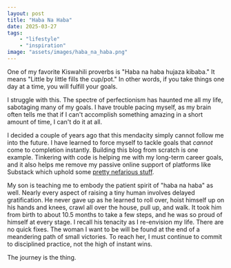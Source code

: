 ```yaml
---
layout: post
title: "Haba Na Haba"
date: 2025-03-27
tags:
    - "lifestyle"
    - "inspiration"
image: "assets/images/haba_na_haba.png"
---
```


One of my favorite Kiswahili proverbs is "Haba na haba hujaza kibaba." It means "Little by little fills the cup/pot." In other words, if you take things one day at a time, you will fulfill your goals. 

I struggle with this. The spectre of perfectionism has haunted me all my life, sabotaging many of my goals. I have trouble pacing myself, as my brain often tells me that if I can't accomplish something amazing in a short amount of time, I can't do it at all. 

I decided a couple of years ago that this mendacity simply cannot follow me into the future. I have learned to force myself to tackle goals that *cannot* come to completion instantly. Building this blog from scratch is one example. Tinkering with code is helping me with my long-term career goals, and it also helps me remove my passive online support of platforms like Substack which uphold some <a href="https://www.thehandbasket.co/p/substack-announcement-bari-weiss-free-press">pretty nefarious stuff</a>. 

My son is teaching me to embody the patient spirit of "haba na haba" as well. Nearly every aspect of raising a tiny human involves delayed gratification. He never gave up as he learned to roll over, hoist himself up on his hands and knees, crawl all over the house, pull up, and walk. It took him from birth to about 10.5 months to take a few steps, and he was so proud of himself at every stage. I recall his tenacity as I re-envision my life. There are no quick fixes. The woman I want to be will be found at the end of a meandering path of small victories. To reach her, I must continue to commit to  disciplined practice, not the high of instant wins. 

The journey is the thing. 
